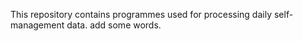 This repository contains programmes used for processing daily self-management data. 
add some words.
